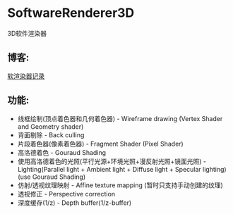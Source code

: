 # SoftwareRenderer3D

3D软件渲染器

## 博客:

[软渲染器记录](https://blog.csdn.net/Khasehemwy/article/details/115186533)

## 功能:
* 线框绘制(顶点着色器和几何着色器) - Wireframe drawing (Vertex Shader and Geometry shader)
* 背面剔除 - Back culling
* 片段着色器(像素着色器) - Fragment Shader (Pixel Shader)
* 高洛德着色 - Gouraud Shading
* 使用高洛德着色的光照(平行光源+环境光照+漫反射光照+镜面光照) - Lighting(Parallel light + Ambient light + Diffuse light + Specular lighting)(use Gouraud Shading)
* 仿射/透视纹理映射 - Affine texture mapping (暂时只支持手动创建的纹理)
* 透视修正 - Perspective correction
* 深度缓存(1/z) - Depth buffer(1/z-buffer)
